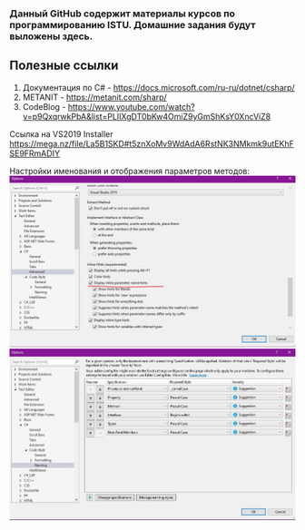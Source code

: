 ### Данный GitHub содержит материалы курсов по программированию ISTU. Домашние задания будут выложены здесь.

## Полезные ссылки

1. Документация по C# - https://docs.microsoft.com/ru-ru/dotnet/csharp/
2. METANIT - https://metanit.com/sharp/
3. CodeBlog - https://www.youtube.com/watch?v=p9QxqrwkPbA&list=PLIIXgDT0bKw4OmiZ9yGmShKsY0XncViZ8

Ссылка на VS2019 Installer 
https://mega.nz/file/La5B1SKD#t5znXoMv9WdAdA6RstNK3NMkmk9utEKhFSE9FRmADIY

Настройки именования и отображения параметров методов:
![Image alt](https://github.com/ProgrammingCoursesISTU/ProgrammingCoursesISTU/raw/master/Inline_parametrs.JPG)
![Image alt](https://github.com/ProgrammingCoursesISTU/ProgrammingCoursesISTU/raw/master/Naming.JPG)
